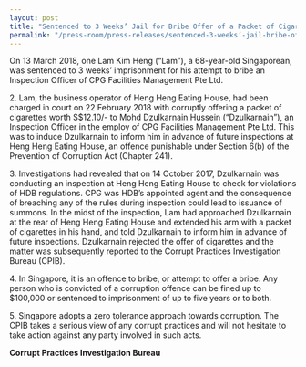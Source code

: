 ```yaml
---
layout: post
title: "Sentenced to 3 Weeks’ Jail for Bribe Offer of a Packet of Cigarettes"
permalink: "/press-room/press-releases/sentenced-3-weeks’-jail-bribe-offer-packet-cigarettes"
---
```

On 13 March 2018, one Lam Kim Heng (“Lam”), a 68-year-old Singaporean, was sentenced to 3 weeks’ imprisonment for his attempt to bribe an Inspection Officer of CPG Facilities Management Pte Ltd.

2\.        Lam, the business operator of Heng Heng Eating House, had been charged in court on 22 February 2018 with corruptly offering a packet of cigarettes worth S$12.10/- to Mohd Dzulkarnain Hussein (“Dzulkarnain”), an Inspection Officer in the employ of CPG Facilities Management Pte Ltd. This was to induce Dzulkarnain to inform him in advance of future inspections at Heng Heng Eating House, an offence punishable under Section 6(b) of the Prevention of Corruption Act (Chapter 241).

3\.        Investigations had revealed that on 14 October 2017, Dzulkarnain was conducting an inspection at Heng Heng Eating House to check for violations of HDB regulations. CPG was HDB’s appointed agent and the consequence of breaching any of the rules during inspection could lead to issuance of summons. In the midst of the inspection, Lam had approached Dzulkarnain at the rear of Heng Heng Eating House and extended his arm with a packet of cigarettes in his hand, and told Dzulkarnain to inform him in advance of future inspections. Dzulkarnain rejected the offer of cigarettes and the matter was subsequently reported to the Corrupt Practices Investigation Bureau (CPIB).

4\.        In Singapore, it is an offence to bribe, or attempt to offer a bribe. Any person who is convicted of a corruption offence can be fined up to $100,000 or sentenced to imprisonment of up to five years or to both.

5\.        Singapore adopts a zero tolerance approach towards corruption. The CPIB takes a serious view of any corrupt practices and will not hesitate to take action against any party involved in such acts.

**Corrupt Practices Investigation Bureau**
